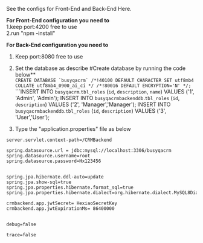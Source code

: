 See the configs for Front-End and Back-End Here.

**For Front-End configuration you need to** <br />
1.keep port:4200 free to use<br />
2.run "npm -install"<br />

**For Back-End configuration you need to** <br />
1. Keep port:8080 free to use<br />
2. Set the database as describe
#Create database by running the code below**<br />
```CREATE DATABASE `busyqacrm` /*!40100 DEFAULT CHARACTER SET utf8mb4 COLLATE utf8mb4_0900_ai_ci */ /*!80016 DEFAULT ENCRYPTION='N' */;```<br />
```INSERT INTO `busyqacrm`.`tbl_roles` (`id`, `description`, `name`) VALUES ('1', 'Admin', 'Admin');
INSERT INTO `busyqacrmbackenddb`.`tbl_roles` (`id`, `description`) VALUES ('2', 'Manager','Manager');
INSERT INTO `busyqacrmbackenddb`.`tbl_roles` (`id`, `description`) VALUES ('3', 'User','User');

3. Type the "application.properties" file as below<br />


```server.port=8080
server.servlet.context-path=/CRMBackend

spring.datasource.url = jdbc:mysql://localhost:3306/busyqacrm
spring.datasource.username=root
spring.datasource.password=Hx123456


spring.jpa.hibernate.ddl-auto=update
spring.jpa.show-sql=true
spring.jpa.properties.hibernate.format_sql=true
spring.jpa.properties.hibernate.dialect=org.hibernate.dialect.MySQL8Dialect

crmbackend.app.jwtSecret= HexiaoSecretKey
crmbackend.app.jwtExpirationMs= 86400000


debug=false

trace=false


```





